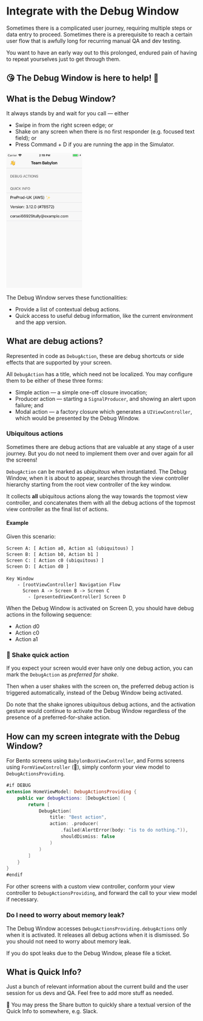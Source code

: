 Integrate with the Debug Window
==========================================

Sometimes there is a complicated user journey, requiring multiple steps or data entry to proceed. Sometimes there is a prerequisite to reach a certain user flow that is awfully long for recurring manual QA and dev testing.

You want to have an early way out to this prolonged, endured pain of having to repeat yourselves just to get through them.

## 😘 The Debug Window is here to help! 🎉

## What is the Debug Window?

It always stands by and wait for you call — either

* Swipe in from the right screen edge; or
* Shake on any screen when there is no first responder (e.g. focused text field); or
* Press Command + D if you are running the app in the Simulator.

<img src="./Assets/thedebugwindow.png" width="200" />

The Debug Window serves these functionalities:

* Provide a list of contextual debug actions.
* Quick access to useful debug information, like the current environment and the app version.

## What are debug actions?

Represented in code as `DebugAction`, these are debug shortcuts or side effects that are supported by your screen.

All `DebugAction` has a title, which need not be localized. You may configure them to be either of these three forms:

* Simple action — a simple one-off closure invocation;
* Producer action — starting a `SignalProducer`, and showing an alert upon failure; and
* Modal action — a factory closure which generates a `UIViewController`, which would be presented by the Debug Window.

### Ubiquitous actions

Sometimes there are debug actions that are valuable at any stage of a user journey. But you do not need to implement them over and over again for all the screens!

`DebugAction` can be marked as _ubiquitous_ when instantiated. The Debug Window, when it is about to appear, searches through the view controller hierarchy starting from the root view controller of the key window.

It collects **all** ubiquitous actions along the way towards the topmost view controller, and concatenates them with all the debug actions of the topmost view controller as the final list of actions.

#### Example

Given this scenario:
```
Screen A: [ Action a0, Action a1 (ubiquitous) ]
Screen B: [ Action b0, Action b1 ]
Screen C: [ Action c0 (ubiquitous) ]
Screen D: [ Action d0 ]

Key Window
    - [rootViewController] Navigation Flow
      Screen A -> Screen B -> Screen C
        - [presentedViewController] Screen D
```

When the Debug Window is activated on Screen D, you should have debug actions in the following sequence:

* Action d0
* Action c0
* Action a1

### 🚧 Shake quick action
If you expect your screen would ever have only one debug action, you can mark the `DebugAction` as _preferred for shake_.

Then when a user shakes with the screen on, the preferred debug action is triggered automatically, instead of the Debug Window being activated.

Do note that the shake ignores ubiquitous debug actions, and the activation gesture would continue to activate the Debug Window regardless of the presence of a preferred-for-shake action.

## How can my screen integrate with the Debug Window?
For Bento screens using `BabylonBoxViewController`, and Forms screens using `FormViewController` (🚧), simply conform your view model to `DebugActionsProviding`.

```swift
#if DEBUG
extension HomeViewModel: DebugActionsProviding {
    public var debugActions: [DebugAction] {
        return [
            DebugAction(
                title: "Best action",
                action: .producer(
                    .failed(AlertError(body: "is to do nothing.")), 
                    shouldDismiss: false
                )
            )
        ]
    }
}
#endif
```

For other screens with a custom view controller, conform your view controller to `DebugActionsProviding`, and forward the call to your view model if necessary.

### Do I need to worry about memory leak?
The Debug Window accesses `DebugActionsProviding.debugActions` only when it is activated. It releases all debug actions when it is dismissed. So you should not need to worry about memory leak.

If you do spot leaks due to the Debug Window, please file a ticket.

## What is Quick Info?

Just a bunch of relevant information about the current build and the user session for us devs and QA. Feel free to add more stuff as needed.

🚧 You may press the Share button to quickly share a textual version of the Quick Info to somewhere, e.g. Slack.